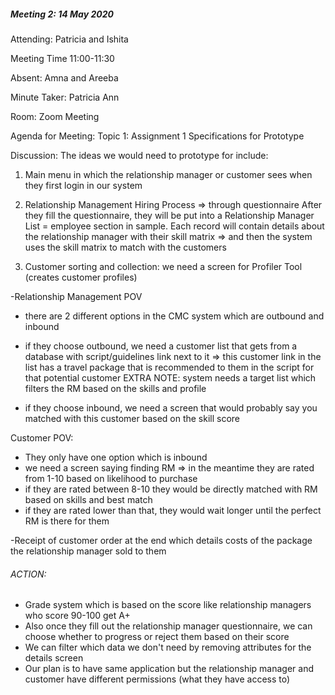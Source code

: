 ##### Meeting 2: 14 May 2020
Attending: Patricia and Ishita

Meeting Time 11:00-11:30

Absent: Amna and Areeba

Minute Taker: Patricia Ann

Room: Zoom Meeting

Agenda for Meeting: 
Topic 1: Assignment 1 Specifications for Prototype

Discussion: 
The ideas we would need to prototype for include:

1. Main menu in which the relationship manager or customer sees when they first login in our system

2. Relationship Management Hiring Process => through questionnaire 
After they fill the questionnaire, they will be put into a Relationship Manager List = employee section in sample. Each record will contain details about the relationship manager with their skill matrix => and then the system uses the skill matrix to match with the customers 

3. Customer sorting and collection: we need a screen for Profiler Tool (creates customer profiles)

-Relationship Management POV
*  there are 2 different options  in the CMC system which are outbound and inbound
*  if they choose outbound, we need a customer list that gets from a database with script/guidelines link next to it => this customer link in the list has a travel package that is recommended to them in the script for that potential customer
EXTRA NOTE: system needs a target list which filters the RM based on the skills and profile

* if they choose inbound, we need a screen that would probably say you matched with this customer based on the skill score 

Customer POV:
* They only have one option which is inbound
*  we need a screen saying finding RM => in the meantime they are rated from 1-10 based on likelihood to purchase
*  if they are rated between 8-10 they would be directly matched with RM based on skills and best match
*  if they are rated lower than that, they would wait longer until the perfect RM is there for them

-Receipt of customer order at the end which details costs of the package the relationship manager sold to them

###### ACTION: 
* Grade system which is based on the score like relationship managers who score 90-100 get A+
* Also once they fill out the relationship manager questionnaire, we can choose whether to progress or reject them based on their score
* We can filter which data we don't need by removing attributes for the details screen
* Our plan is to have same application but the relationship manager and customer have different permissions (what they have access to)



